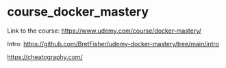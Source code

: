 # course_docker_mastery
Link to the course: https://www.udemy.com/course/docker-mastery/

Intro:
https://github.com/BretFisher/udemy-docker-mastery/tree/main/intro


https://cheatography.com/
